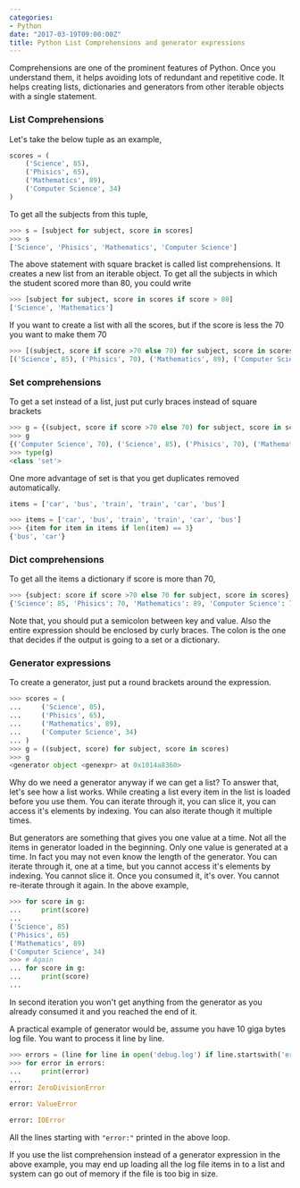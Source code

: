 ```yaml
---
categories:
- Python
date: "2017-03-19T09:00:00Z"
title: Python List Comprehensions and generator expressions
---
```


Comprehensions are one of the prominent features of Python. Once you understand them, it helps avoiding lots of 
redundant and repetitive code. It helps creating lists, dictionaries and generators from other iterable objects 
with a single statement.

### List Comprehensions 

Let's take the below tuple as an example,


```python
scores = (
    ('Science', 85),
    ('Phisics', 65),
    ('Mathematics', 89),
    ('Computer Science', 34)
)
```

To get all the subjects from this tuple,


```python
>>> s = [subject for subject, score in scores]
>>> s
['Science', 'Phisics', 'Mathematics', 'Computer Science']
```

The above statement with square bracket is called list comprehensions. It creates a new list from an iterable object. 
To get all the subjects in which the student scored more than 80, you could write


```python
>>> [subject for subject, score in scores if score > 80]
['Science', 'Mathematics']
```

If you want to create a list with all the scores, but if the score is less the 70 you want to make them 70


```python
>>> [(subject, score if score >70 else 70) for subject, score in scores]
[('Science', 85), ('Phisics', 70), ('Mathematics', 89), ('Computer Science', 70)]
```

### Set comprehensions

To get a set instead of a list, just put curly braces instead of square brackets


```python
>>> g = {(subject, score if score >70 else 70) for subject, score in scores}
>>> g
{('Computer Science', 70), ('Science', 85), ('Phisics', 70), ('Mathematics', 89)}
>>> type(g)
<class 'set'>
```

One more advantage of set is that you get duplicates removed automatically.

```python
items = ['car', 'bus', 'train', 'train', 'car', 'bus']
```


```python
>>> items = ['car', 'bus', 'train', 'train', 'car', 'bus']
>>> {item for item in items if len(item) == 3}
{'bus', 'car'}
```

### Dict comprehensions 

To get all the items a dictionary if score is more than 70,

```python
>>> {subject: score if score >70 else 70 for subject, score in scores}
{'Science': 85, 'Phisics': 70, 'Mathematics': 89, 'Computer Science': 70}
```

Note that, you should put a semicolon between key and value. Also the entire expression should be enclosed by curly braces. 
The colon is the one that decides if the output is going to a set or a dictionary.

### Generator expressions 

To create a generator, just put a round brackets around the expression.

```python
>>> scores = (
...     ('Science', 85),
...     ('Phisics', 65),
...     ('Mathematics', 89),
...     ('Computer Science', 34)
... )
>>> g = ((subject, score) for subject, score in scores)
>>> g
<generator object <genexpr> at 0x1014a8360>
```

Why do we need a generator anyway if we can get a list? To answer that, let's see how a list works. While creating 
a list every item in the list is loaded before you use them. You can iterate through it, you can slice it, 
you can access it's elements by indexing. You can also iterate though it multiple times. 

But generators are something that gives you one value at a time. Not all the items in generator loaded in the beginning. 
Only one value is generated at a time. In fact you may not even know the length of the generator. You can iterate through it, 
one at a time, but you cannot access it's elements by indexing. You cannot slice it. Once you consumed it, it's over. 
You cannot re-iterate through it again. In the above example,


```python
>>> for score in g:
...     print(score)
... 
('Science', 85)
('Phisics', 65)
('Mathematics', 89)
('Computer Science', 34)
>>> # Again
... for score in g:
...     print(score)
... 
```

In second iteration you won't get anything from the generator as you already consumed it and you reached the end of it. 

A practical example of generator would be, assume you have 10 giga bytes log file. You want to process it line by line.

```python
>>> errors = (line for line in open('debug.log') if line.startswith('error:'))
>>> for error in errors:
...     print(error)
... 
error: ZeroDivisionError

error: ValueError

error: IOError
```   

All the lines starting with `"error:"` printed in the above loop.

If you use the list comprehension instead of a generator expression in the above example, you may end up loading 
all the log file items in to a list and system can go out of memory if the file is too big in size.

